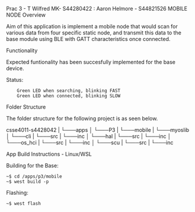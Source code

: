 Prac 3 - T Wilfred MK- S44280422 : Aaron Helmore - S44821526
MOBILE NODE
Overview

Aim of this application is implement a mobile node that would scan for various data from four specific static node, and transmit this data to the base module using BLE with GATT characteristics once connected.

Functionality

Expected funtionality has been succesfully implemented for the base device.

Status:

        Green LED when searching, blinking FAST
        Green LED when connected, blinking SLOW


Folder Structure

The folder structure for the following project is as seen below.

csse4011-s4428042
|
└───apps
│   └───P3
|       └───mobile
|
└───myoslib
│   └───cli
|       └───src
|       └───inc
│   └───hal
|       └───src
|       └───inc
│   └───os_hci
|       └───src
|       └───inc
│   └───scu
|       └───src
|       └───inc

App Build Instructions - Linux/WSL

Building for the Base:

    ~$ cd /apps/p3/mobile
    ~$ west build -p

Flashing:

    ~$ west flash
